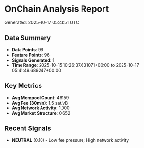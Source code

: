 # OnChain Analysis Report
Generated: 2025-10-17 05:41:51 UTC

## Data Summary
- **Data Points**: 96
- **Feature Points**: 96
- **Signals Generated**: 1
- **Time Range**: 2025-10-15 10:26:37.631071+00:00 to 2025-10-17 05:41:49.689247+00:00

## Key Metrics
- **Avg Mempool Count**: 46159
- **Avg Fee (30min)**: 1.5 sat/vB
- **Avg Network Activity**: 1.000
- **Avg Market Structure**: 0.652

## Recent Signals
- **NEUTRAL** (0.10) - Low fee pressure; High network activity
